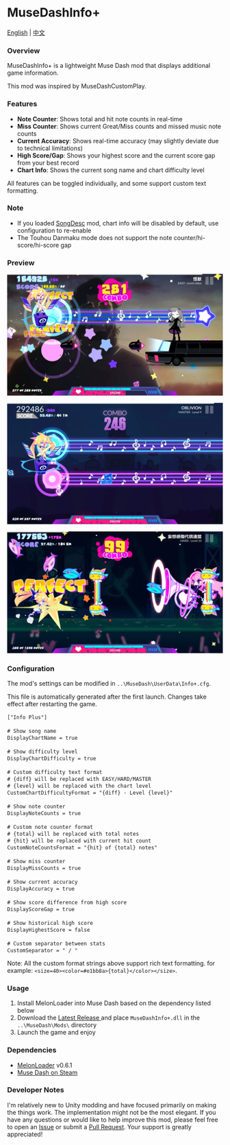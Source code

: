 # MuseDashInfo+

[English](README.md) | [中文](README_zh.md)

### Overview

MuseDashInfo+ is a lightweight Muse Dash mod that displays additional game information.

This mod was inspired by MuseDashCustomPlay.

### Features

- **Note Counter**: Shows total and hit note counts in real-time
- **Miss Counter**: Shows current Great/Miss counts and missed music note counts
- **Current Accuracy**: Shows real-time accuracy (may slightly deviate due to technical limitations)
- **High Score/Gap**: Shows your highest score and the current score gap from your best record
- **Chart Info**: Shows the current song name and chart difficulty level

All features can be toggled individually, and some support custom text formatting.

### Note

- If you loaded [SongDesc](https://github.com/mdmods/songdesc) mod, chart info will be disabled by default, use configuration to re-enable
- The Touhou Danmaku mode does not support the note counter/hi-score/hi-score gap

### Preview

![Preview 1](Static/Preview1.webp)

![Preview 2](Static/Preview2.webp)

![Preview 3](Static/Preview3.webp)

### Configuration

The mod's settings can be modified in `..\MuseDash\UserData\Info+.cfg`.

This file is automatically generated after the first launch. Changes take effect after restarting the game.

```
["Info Plus"]

# Show song name
DisplayChartName = true

# Show difficulty level
DisplayChartDifficulty = true

# Custom difficulty text format
# {diff} will be replaced with EASY/HARD/MASTER
# {level} will be replaced with the chart level
CustomChartDifficultyFormat = "{diff} - Level {level}"

# Show note counter
DisplayNoteCounts = true

# Custom note counter format
# {total} will be replaced with total notes
# {hit} will be replaced with current hit count
CustomNoteCountsFormat = "{hit} of {total} notes"

# Show miss counter
DisplayMissCounts = true

# Show current accuracy
DisplayAccuracy = true

# Show score difference from high score
DisplayScoreGap = true

# Show historical high score
DisplayHighestScore = false

# Custom separator between stats
CustomSeparator = " / "
```

Note: All the custom format strings above support rich text formatting. for example: `<size=40><color=#e1bb8a>{total}</color></size>`.

### Usage

1. Install MelonLoader into Muse Dash based on the dependency listed below
2. Download the [Latest Release ](https://github.com/KARPED1EM/MuseDashInfoPlus/releases)and place `MuseDashInfo+.dll` in the `..\MuseDash\Mods\` directory
3. Launch the game and enjoy

### Dependencies

- [MelonLoader](https://github.com/LavaGang/MelonLoader/releases) v0.6.1
- [Muse Dash on Steam](https://store.steampowered.com/app/774171/Muse_Dash/)

### Developer Notes

I'm relatively new to Unity modding and have focused primarily on making the things work. The implementation might not be the most elegant. If you have any questions or would like to help improve this mod, please feel free to open an [Issue](https://github.com/KARPED1EM/MuseDashInfoPlus/issues/new) or submit a [Pull Request](https://github.com/KARPED1EM/MuseDashInfoPlus/compare). Your support is greatly appreciated!
